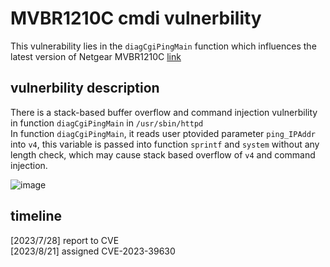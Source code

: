 # MVBR1210C cmdi vulnerbility

This vulnerability lies in the `diagCgiPingMain` function which influences the latest version of Netgear MVBR1210C [link](https://www.netgear.com/support/product/mvbr1210c#download)

## vulnerbility description

There is a stack-based buffer overflow and command injection vulnerbility in function `diagCgiPingMain` in `/usr/sbin/httpd` </br>
In function `diagCgiPingMain`, it reads user ptovided parameter `ping_IPAddr` into `v4`, this variable is passed into function `sprintf` and `system` without any length check, which may cause stack based overflow of `v4` and command injection.

![image](https://github.com/Nicholas-wei/bug-discovery/assets/63231742/ddd3f267-5d78-4905-b653-c14fae858f59)


## timeline

[2023/7/28] report to CVE</br>
[2023/8/21] assigned CVE-2023-39630
